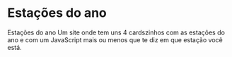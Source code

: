 # Estações do ano
Estações do ano
Um site onde tem uns 4 cardszinhos com as estações do ano e com um JavaScript mais ou menos que te diz em que estação você está. 

